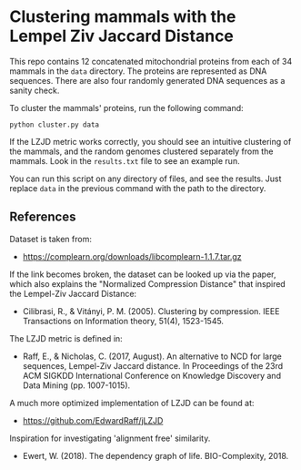 # Clustering mammals with the Lempel Ziv Jaccard Distance

This repo contains 12 concatenated mitochondrial proteins from each of 34 mammals in the `data` directory.  The proteins are represented as DNA sequences.  There are also four randomly generated DNA sequences as a sanity check.

To cluster the mammals' proteins, run the following command:
```
python cluster.py data
```

If the LZJD metric works correctly, you should see an intuitive clustering of the mammals, and the random genomes clustered separately from the mammals.  Look in the `results.txt` file to see an example run.

You can run this script on any directory of files, and see the results.  Just replace `data` in the previous command with the path to the directory.

## References
Dataset is taken from: 
- https://complearn.org/downloads/libcomplearn-1.1.7.tar.gz

If the link becomes broken, the dataset can be looked up via the paper, which also explains the "Normalized Compression Distance" that inspired the Lempel-Ziv Jaccard Distance:
- Cilibrasi, R., & Vitányi, P. M. (2005). Clustering by compression. IEEE Transactions on Information theory, 51(4), 1523-1545.

The LZJD metric is defined in:
- Raff, E., & Nicholas, C. (2017, August). An alternative to NCD for large sequences, Lempel-Ziv Jaccard distance. In Proceedings of the 23rd ACM SIGKDD International Conference on Knowledge Discovery and Data Mining (pp. 1007-1015).

A much more optimized implementation of LZJD can be found at:
- https://github.com/EdwardRaff/jLZJD

Inspiration for investigating 'alignment free' similarity.
- Ewert, W. (2018). The dependency graph of life. BIO-Complexity, 2018.
